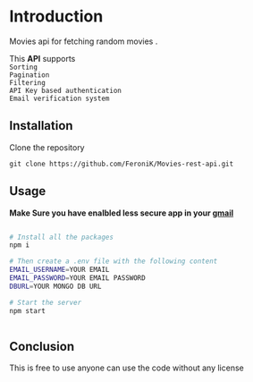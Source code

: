 # Introduction

Movies api for fetching random movies .

This **API** supports \
`Sorting`\
`Pagination`\
`Filtering`\
`API Key based authentication`\
`Email verification system`

## Installation

Clone the repository

```git
git clone https://github.com/FeroniK/Movies-rest-api.git
```

## Usage

**Make Sure you have enalbled less secure app in your [gmail](https://support.google.com/accounts/answer/6010255?hl=en)**

```bash

# Install all the packages
npm i

# Then create a .env file with the following content
EMAIL_USERNAME=YOUR EMAIL
EMAIL_PASSWORD=YOUR EMAIL PASSWORD
DBURL=YOUR MONGO DB URL

# Start the server
npm start



```

## Conclusion

This is free to use anyone can use the code without any license
